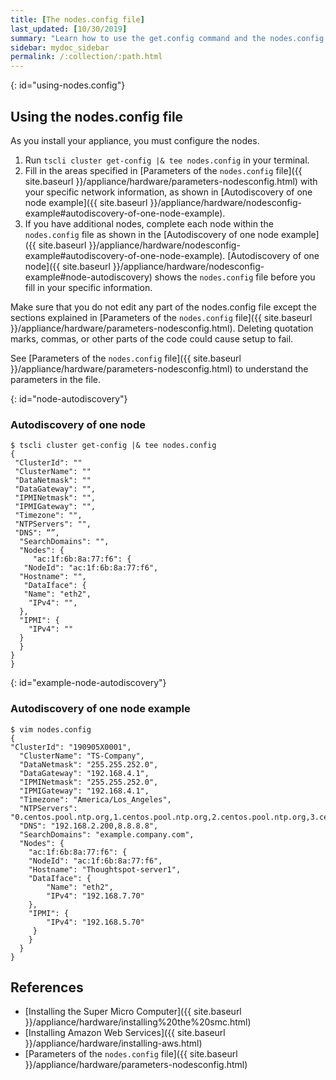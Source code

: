 ```yaml
---
title: [The nodes.config file]
last_updated: [10/30/2019]
summary: "Learn how to use the get.config command and the nodes.config file to install  your hardware or cloud appliance."
sidebar: mydoc_sidebar
permalink: /:collection/:path.html
---
```

{: id="using-nodes.config"}
## Using the nodes.config file
As you install your appliance, you must configure the nodes.
1. Run `tscli cluster get-config |& tee nodes.config` in your terminal.
2. Fill in the areas specified in [Parameters of the `nodes.config` file]({{ site.baseurl }}/appliance/hardware/parameters-nodesconfig.html) with your specific network information, as shown in [Autodiscovery of one node example]({{ site.baseurl }}/appliance/hardware/nodesconfig-example#autodiscovery-of-one-node-example).
3. If you have  additional nodes, complete each node within the `nodes.config` file as shown in the [Autodiscovery of one node example]({{ site.baseurl }}/appliance/hardware/nodesconfig-example#autodiscovery-of-one-node-example). [Autodiscovery of one node]({{ site.baseurl }}/appliance/hardware/nodesconfig-example#node-autodiscovery) shows the `nodes.config` file before you fill in your specific information.

Make sure that you do not edit any part of the nodes.config file except the sections explained in [Parameters of the `nodes.config` file]({{ site.baseurl }}/appliance/hardware/parameters-nodesconfig.html). Deleting quotation marks, commas, or other parts of the code could cause setup to fail.

 See [Parameters of the `nodes.config` file]({{ site.baseurl }}/appliance/hardware/parameters-nodesconfig.html) to understand the parameters in the file.

{: id="node-autodiscovery"}

### Autodiscovery of one node
```
$ tscli cluster get-config |& tee nodes.config  
{  
 "ClusterId": ""  
 "ClusterName": ""  
 "DataNetmask": ""  
 "DataGateway": "",  
 "IPMINetmask": "",  
 "IPMIGateway": "",  
 "Timezone": "",  
 "NTPServers": "",  
 "DNS": “”,  
  "SearchDomains": "",  
  "Nodes": {  	  
     "ac:1f:6b:8a:77:f6": {  
   "NodeId": "ac:1f:6b:8a:77:f6",  
  "Hostname": "",  
   "DataIface": {  
   "Name": "eth2",  
    "IPv4": "",  
  },  
  "IPMI": {  
    "IPv4": ""  
  }
  }
}
}
```
{: id="example-node-autodiscovery"}

### Autodiscovery of one node example
```
$ vim nodes.config    
{  
"ClusterId": "190905X0001",  
  "ClusterName": "TS-Company",  
  "DataNetmask": "255.255.252.0",  
  "DataGateway": "192.168.4.1",  
  "IPMINetmask": "255.255.252.0",  
  "IPMIGateway": "192.168.4.1",  
  "Timezone": "America/Los_Angeles",  
  "NTPServers": "0.centos.pool.ntp.org,1.centos.pool.ntp.org,2.centos.pool.ntp.org,3.centos.pool.ntp.org",  
  "DNS": "192.168.2.200,8.8.8.8",  
  "SearchDomains": "example.company.com",  
  "Nodes": {  	
	"ac:1f:6b:8a:77:f6": {  
  	"NodeId": "ac:1f:6b:8a:77:f6",  
  	"Hostname": "Thoughtspot-server1",  
  	"DataIface": {  
    	"Name": "eth2",  
    	"IPv4": "192.168.7.70"  
  	},  
  	"IPMI": {  
    	"IPv4": "192.168.5.70"  
  	 }  
	}  
  }  
}
```

## References
* [Installing the Super Micro Computer]({{ site.baseurl }}/appliance/hardware/installing%20the%20smc.html)
* [Installing Amazon Web Services]({{ site.baseurl }}/appliance/hardware/installing-aws.html)
* [Parameters of the `nodes.config` file]({{ site.baseurl }}/appliance/hardware/parameters-nodesconfig.html)
